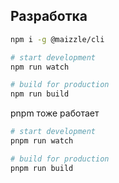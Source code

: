 ## Разработка

```sh
npm i -g @maizzle/cli

# start development
npm run watch

# build for production
npm run build
```
pnpm тоже работает

```sh
# start development
pnpm run watch

# build for production
pnpm run build
```